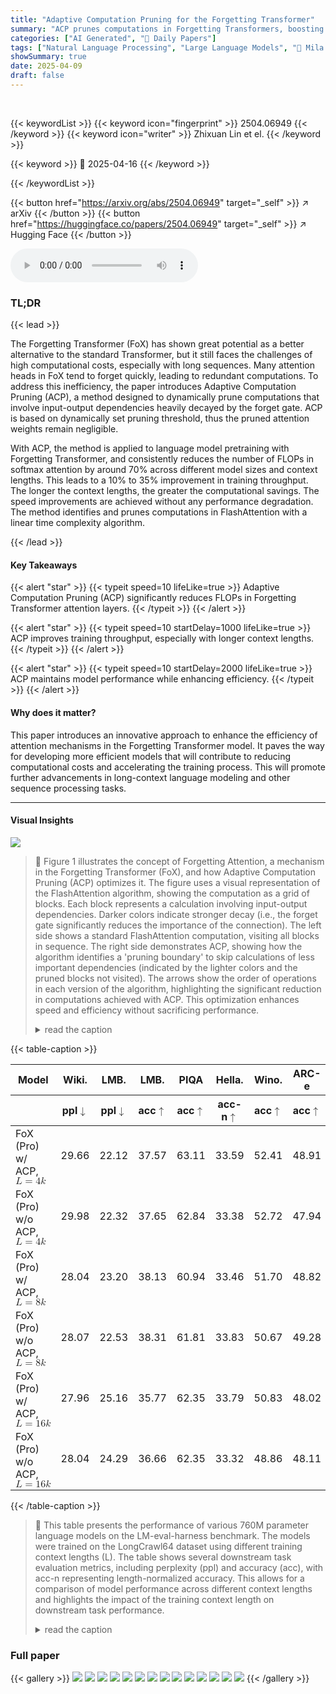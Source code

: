 ```yaml
---
title: "Adaptive Computation Pruning for the Forgetting Transformer"
summary: "ACP prunes computations in Forgetting Transformers, boosting training throughput by 10-35% without sacrificing performance."
categories: ["AI Generated", "🤗 Daily Papers"]
tags: ["Natural Language Processing", "Large Language Models", "🏢 Mila & Université de Montréal",]
showSummary: true
date: 2025-04-09
draft: false
---
```


<br>

{{< keywordList >}}
{{< keyword icon="fingerprint" >}} 2504.06949 {{< /keyword >}}
{{< keyword icon="writer" >}} Zhixuan Lin et el. {{< /keyword >}}
 
{{< keyword >}} 🤗 2025-04-16 {{< /keyword >}}
 
{{< /keywordList >}}

{{< button href="https://arxiv.org/abs/2504.06949" target="_self" >}}
↗ arXiv
{{< /button >}}
{{< button href="https://huggingface.co/papers/2504.06949" target="_self" >}}
↗ Hugging Face
{{< /button >}}



<audio controls>
    <source src="https://ai-paper-reviewer.com/2504.06949/podcast.wav" type="audio/wav">
    Your browser does not support the audio element.
</audio>


### TL;DR


{{< lead >}}

The Forgetting Transformer (FoX) has shown great potential as a better alternative to the standard Transformer, but it still faces the challenges of high computational costs, especially with long sequences. Many attention heads in FoX tend to forget quickly, leading to redundant computations. To address this inefficiency, the paper introduces Adaptive Computation Pruning (ACP), a method designed to dynamically prune computations that involve input-output dependencies heavily decayed by the forget gate. ACP is based on dynamically set pruning threshold, thus the pruned attention weights remain negligible.



With ACP, the method is applied to language model pretraining with Forgetting Transformer, and consistently reduces the number of FLOPs in softmax attention by around 70% across different model sizes and context lengths. This leads to a 10% to 35% improvement in training throughput. The longer the context lengths, the greater the computational savings. The speed improvements are achieved without any performance degradation. The method identifies and prunes computations in FlashAttention with a linear time complexity algorithm.

{{< /lead >}}


#### Key Takeaways

{{< alert "star" >}}
{{< typeit speed=10 lifeLike=true >}} Adaptive Computation Pruning (ACP) significantly reduces FLOPs in Forgetting Transformer attention layers. {{< /typeit >}}
{{< /alert >}}

{{< alert "star" >}}
{{< typeit speed=10 startDelay=1000 lifeLike=true >}} ACP improves training throughput, especially with longer context lengths. {{< /typeit >}}
{{< /alert >}}

{{< alert "star" >}}
{{< typeit speed=10 startDelay=2000 lifeLike=true >}} ACP maintains model performance while enhancing efficiency. {{< /typeit >}}
{{< /alert >}}

#### Why does it matter?
This paper introduces an innovative approach to enhance the efficiency of attention mechanisms in the Forgetting Transformer model. It paves the way for developing more efficient models that will contribute to reducing computational costs and accelerating the training process. This will promote further advancements in long-context language modeling and other sequence processing tasks.

------
#### Visual Insights



![](https://arxiv.org/html/2504.06949/x1.png)

> 🔼 Figure 1 illustrates the concept of Forgetting Attention, a mechanism in the Forgetting Transformer (FoX), and how Adaptive Computation Pruning (ACP) optimizes it.  The figure uses a visual representation of the FlashAttention algorithm, showing the computation as a grid of blocks.  Each block represents a calculation involving input-output dependencies. Darker colors indicate stronger decay (i.e., the forget gate significantly reduces the importance of the connection).  The left side shows a standard FlashAttention computation, visiting all blocks in sequence. The right side demonstrates ACP, showing how the algorithm identifies a 'pruning boundary' to skip calculations of less important dependencies (indicated by the lighter colors and the pruned blocks not visited). The arrows show the order of operations in each version of the algorithm, highlighting the significant reduction in computations achieved with ACP. This optimization enhances speed and efficiency without sacrificing performance.
> <details>
> <summary>read the caption</summary>
> Figure 1: Illustration of Forgetting Attention with and without ACP. Each cell represents a block in the FlashAttention algorithm. Darker colors represent decay bias values farther below 00 and thus stronger decay. The arrows indicate the set of blocks that would be visited (in the indicated order) in the FlashAttention iterations.
> </details>





{{< table-caption >}}
<table class="ltx_tabular ltx_guessed_headers ltx_align_middle" id="S4.T1.19.19.19">
<thead class="ltx_thead">
<tr class="ltx_tr" id="S4.T1.19.19.19.20.1">
<th class="ltx_td ltx_align_left ltx_th ltx_th_column ltx_border_r ltx_border_tt" id="S4.T1.19.19.19.20.1.1"><span class="ltx_text ltx_font_bold" id="S4.T1.19.19.19.20.1.1.1">Model</span></th>
<th class="ltx_td ltx_align_center ltx_th ltx_th_column ltx_border_tt" id="S4.T1.19.19.19.20.1.2"><span class="ltx_text ltx_font_bold" id="S4.T1.19.19.19.20.1.2.1">Wiki.</span></th>
<th class="ltx_td ltx_align_center ltx_th ltx_th_column ltx_border_r ltx_border_tt" id="S4.T1.19.19.19.20.1.3"><span class="ltx_text ltx_font_bold" id="S4.T1.19.19.19.20.1.3.1">LMB.</span></th>
<th class="ltx_td ltx_align_center ltx_th ltx_th_column ltx_border_tt" id="S4.T1.19.19.19.20.1.4"><span class="ltx_text ltx_font_bold" id="S4.T1.19.19.19.20.1.4.1">LMB.</span></th>
<th class="ltx_td ltx_align_center ltx_th ltx_th_column ltx_border_tt" id="S4.T1.19.19.19.20.1.5"><span class="ltx_text ltx_font_bold" id="S4.T1.19.19.19.20.1.5.1">PIQA</span></th>
<th class="ltx_td ltx_align_center ltx_th ltx_th_column ltx_border_tt" id="S4.T1.19.19.19.20.1.6"><span class="ltx_text ltx_font_bold" id="S4.T1.19.19.19.20.1.6.1">Hella.</span></th>
<th class="ltx_td ltx_align_center ltx_th ltx_th_column ltx_border_tt" id="S4.T1.19.19.19.20.1.7"><span class="ltx_text ltx_font_bold" id="S4.T1.19.19.19.20.1.7.1">Wino.</span></th>
<th class="ltx_td ltx_align_center ltx_th ltx_th_column ltx_border_tt" id="S4.T1.19.19.19.20.1.8"><span class="ltx_text ltx_font_bold" id="S4.T1.19.19.19.20.1.8.1">ARC-e</span></th>
<th class="ltx_td ltx_align_center ltx_th ltx_th_column ltx_border_tt" id="S4.T1.19.19.19.20.1.9"><span class="ltx_text ltx_font_bold" id="S4.T1.19.19.19.20.1.9.1">ARC-c</span></th>
<th class="ltx_td ltx_align_center ltx_th ltx_th_column ltx_border_tt" id="S4.T1.19.19.19.20.1.10"><span class="ltx_text ltx_font_bold" id="S4.T1.19.19.19.20.1.10.1">COPA</span></th>
<th class="ltx_td ltx_align_center ltx_th ltx_th_column ltx_border_tt" id="S4.T1.19.19.19.20.1.11"><span class="ltx_text ltx_font_bold" id="S4.T1.19.19.19.20.1.11.1">OBQA</span></th>
<th class="ltx_td ltx_align_center ltx_th ltx_th_column ltx_border_tt" id="S4.T1.19.19.19.20.1.12"><span class="ltx_text ltx_font_bold" id="S4.T1.19.19.19.20.1.12.1">SciQA</span></th>
<th class="ltx_td ltx_align_center ltx_th ltx_th_column ltx_border_r ltx_border_tt" id="S4.T1.19.19.19.20.1.13"><span class="ltx_text ltx_font_bold" id="S4.T1.19.19.19.20.1.13.1">BoolQ</span></th>
<th class="ltx_td ltx_align_center ltx_th ltx_th_column ltx_border_tt" id="S4.T1.19.19.19.20.1.14"><span class="ltx_text ltx_font_bold" id="S4.T1.19.19.19.20.1.14.1">Avg</span></th>
</tr>
<tr class="ltx_tr" id="S4.T1.13.13.13.13">
<th class="ltx_td ltx_th ltx_th_column ltx_border_r" id="S4.T1.13.13.13.13.14"></th>
<th class="ltx_td ltx_align_center ltx_th ltx_th_column" id="S4.T1.1.1.1.1.1">ppl<math alttext="\downarrow" class="ltx_Math" display="inline" id="S4.T1.1.1.1.1.1.m1.1"><semantics id="S4.T1.1.1.1.1.1.m1.1a"><mo id="S4.T1.1.1.1.1.1.m1.1.1" stretchy="false" xref="S4.T1.1.1.1.1.1.m1.1.1.cmml">↓</mo><annotation-xml encoding="MathML-Content" id="S4.T1.1.1.1.1.1.m1.1b"><ci id="S4.T1.1.1.1.1.1.m1.1.1.cmml" xref="S4.T1.1.1.1.1.1.m1.1.1">↓</ci></annotation-xml><annotation encoding="application/x-tex" id="S4.T1.1.1.1.1.1.m1.1c">\downarrow</annotation><annotation encoding="application/x-llamapun" id="S4.T1.1.1.1.1.1.m1.1d">↓</annotation></semantics></math>
</th>
<th class="ltx_td ltx_align_center ltx_th ltx_th_column ltx_border_r" id="S4.T1.2.2.2.2.2">ppl<math alttext="\downarrow" class="ltx_Math" display="inline" id="S4.T1.2.2.2.2.2.m1.1"><semantics id="S4.T1.2.2.2.2.2.m1.1a"><mo id="S4.T1.2.2.2.2.2.m1.1.1" stretchy="false" xref="S4.T1.2.2.2.2.2.m1.1.1.cmml">↓</mo><annotation-xml encoding="MathML-Content" id="S4.T1.2.2.2.2.2.m1.1b"><ci id="S4.T1.2.2.2.2.2.m1.1.1.cmml" xref="S4.T1.2.2.2.2.2.m1.1.1">↓</ci></annotation-xml><annotation encoding="application/x-tex" id="S4.T1.2.2.2.2.2.m1.1c">\downarrow</annotation><annotation encoding="application/x-llamapun" id="S4.T1.2.2.2.2.2.m1.1d">↓</annotation></semantics></math>
</th>
<th class="ltx_td ltx_align_center ltx_th ltx_th_column" id="S4.T1.3.3.3.3.3">acc<math alttext="\uparrow" class="ltx_Math" display="inline" id="S4.T1.3.3.3.3.3.m1.1"><semantics id="S4.T1.3.3.3.3.3.m1.1a"><mo id="S4.T1.3.3.3.3.3.m1.1.1" stretchy="false" xref="S4.T1.3.3.3.3.3.m1.1.1.cmml">↑</mo><annotation-xml encoding="MathML-Content" id="S4.T1.3.3.3.3.3.m1.1b"><ci id="S4.T1.3.3.3.3.3.m1.1.1.cmml" xref="S4.T1.3.3.3.3.3.m1.1.1">↑</ci></annotation-xml><annotation encoding="application/x-tex" id="S4.T1.3.3.3.3.3.m1.1c">\uparrow</annotation><annotation encoding="application/x-llamapun" id="S4.T1.3.3.3.3.3.m1.1d">↑</annotation></semantics></math>
</th>
<th class="ltx_td ltx_align_center ltx_th ltx_th_column" id="S4.T1.4.4.4.4.4">acc<math alttext="\uparrow" class="ltx_Math" display="inline" id="S4.T1.4.4.4.4.4.m1.1"><semantics id="S4.T1.4.4.4.4.4.m1.1a"><mo id="S4.T1.4.4.4.4.4.m1.1.1" stretchy="false" xref="S4.T1.4.4.4.4.4.m1.1.1.cmml">↑</mo><annotation-xml encoding="MathML-Content" id="S4.T1.4.4.4.4.4.m1.1b"><ci id="S4.T1.4.4.4.4.4.m1.1.1.cmml" xref="S4.T1.4.4.4.4.4.m1.1.1">↑</ci></annotation-xml><annotation encoding="application/x-tex" id="S4.T1.4.4.4.4.4.m1.1c">\uparrow</annotation><annotation encoding="application/x-llamapun" id="S4.T1.4.4.4.4.4.m1.1d">↑</annotation></semantics></math>
</th>
<th class="ltx_td ltx_align_center ltx_th ltx_th_column" id="S4.T1.5.5.5.5.5">acc-n<math alttext="\uparrow" class="ltx_Math" display="inline" id="S4.T1.5.5.5.5.5.m1.1"><semantics id="S4.T1.5.5.5.5.5.m1.1a"><mo id="S4.T1.5.5.5.5.5.m1.1.1" stretchy="false" xref="S4.T1.5.5.5.5.5.m1.1.1.cmml">↑</mo><annotation-xml encoding="MathML-Content" id="S4.T1.5.5.5.5.5.m1.1b"><ci id="S4.T1.5.5.5.5.5.m1.1.1.cmml" xref="S4.T1.5.5.5.5.5.m1.1.1">↑</ci></annotation-xml><annotation encoding="application/x-tex" id="S4.T1.5.5.5.5.5.m1.1c">\uparrow</annotation><annotation encoding="application/x-llamapun" id="S4.T1.5.5.5.5.5.m1.1d">↑</annotation></semantics></math>
</th>
<th class="ltx_td ltx_align_center ltx_th ltx_th_column" id="S4.T1.6.6.6.6.6">acc<math alttext="\uparrow" class="ltx_Math" display="inline" id="S4.T1.6.6.6.6.6.m1.1"><semantics id="S4.T1.6.6.6.6.6.m1.1a"><mo id="S4.T1.6.6.6.6.6.m1.1.1" stretchy="false" xref="S4.T1.6.6.6.6.6.m1.1.1.cmml">↑</mo><annotation-xml encoding="MathML-Content" id="S4.T1.6.6.6.6.6.m1.1b"><ci id="S4.T1.6.6.6.6.6.m1.1.1.cmml" xref="S4.T1.6.6.6.6.6.m1.1.1">↑</ci></annotation-xml><annotation encoding="application/x-tex" id="S4.T1.6.6.6.6.6.m1.1c">\uparrow</annotation><annotation encoding="application/x-llamapun" id="S4.T1.6.6.6.6.6.m1.1d">↑</annotation></semantics></math>
</th>
<th class="ltx_td ltx_align_center ltx_th ltx_th_column" id="S4.T1.7.7.7.7.7">acc<math alttext="\uparrow" class="ltx_Math" display="inline" id="S4.T1.7.7.7.7.7.m1.1"><semantics id="S4.T1.7.7.7.7.7.m1.1a"><mo id="S4.T1.7.7.7.7.7.m1.1.1" stretchy="false" xref="S4.T1.7.7.7.7.7.m1.1.1.cmml">↑</mo><annotation-xml encoding="MathML-Content" id="S4.T1.7.7.7.7.7.m1.1b"><ci id="S4.T1.7.7.7.7.7.m1.1.1.cmml" xref="S4.T1.7.7.7.7.7.m1.1.1">↑</ci></annotation-xml><annotation encoding="application/x-tex" id="S4.T1.7.7.7.7.7.m1.1c">\uparrow</annotation><annotation encoding="application/x-llamapun" id="S4.T1.7.7.7.7.7.m1.1d">↑</annotation></semantics></math>
</th>
<th class="ltx_td ltx_align_center ltx_th ltx_th_column" id="S4.T1.8.8.8.8.8">acc-n<math alttext="\uparrow" class="ltx_Math" display="inline" id="S4.T1.8.8.8.8.8.m1.1"><semantics id="S4.T1.8.8.8.8.8.m1.1a"><mo id="S4.T1.8.8.8.8.8.m1.1.1" stretchy="false" xref="S4.T1.8.8.8.8.8.m1.1.1.cmml">↑</mo><annotation-xml encoding="MathML-Content" id="S4.T1.8.8.8.8.8.m1.1b"><ci id="S4.T1.8.8.8.8.8.m1.1.1.cmml" xref="S4.T1.8.8.8.8.8.m1.1.1">↑</ci></annotation-xml><annotation encoding="application/x-tex" id="S4.T1.8.8.8.8.8.m1.1c">\uparrow</annotation><annotation encoding="application/x-llamapun" id="S4.T1.8.8.8.8.8.m1.1d">↑</annotation></semantics></math>
</th>
<th class="ltx_td ltx_align_center ltx_th ltx_th_column" id="S4.T1.9.9.9.9.9">acc<math alttext="\uparrow" class="ltx_Math" display="inline" id="S4.T1.9.9.9.9.9.m1.1"><semantics id="S4.T1.9.9.9.9.9.m1.1a"><mo id="S4.T1.9.9.9.9.9.m1.1.1" stretchy="false" xref="S4.T1.9.9.9.9.9.m1.1.1.cmml">↑</mo><annotation-xml encoding="MathML-Content" id="S4.T1.9.9.9.9.9.m1.1b"><ci id="S4.T1.9.9.9.9.9.m1.1.1.cmml" xref="S4.T1.9.9.9.9.9.m1.1.1">↑</ci></annotation-xml><annotation encoding="application/x-tex" id="S4.T1.9.9.9.9.9.m1.1c">\uparrow</annotation><annotation encoding="application/x-llamapun" id="S4.T1.9.9.9.9.9.m1.1d">↑</annotation></semantics></math>
</th>
<th class="ltx_td ltx_align_center ltx_th ltx_th_column" id="S4.T1.10.10.10.10.10">acc-n<math alttext="\uparrow" class="ltx_Math" display="inline" id="S4.T1.10.10.10.10.10.m1.1"><semantics id="S4.T1.10.10.10.10.10.m1.1a"><mo id="S4.T1.10.10.10.10.10.m1.1.1" stretchy="false" xref="S4.T1.10.10.10.10.10.m1.1.1.cmml">↑</mo><annotation-xml encoding="MathML-Content" id="S4.T1.10.10.10.10.10.m1.1b"><ci id="S4.T1.10.10.10.10.10.m1.1.1.cmml" xref="S4.T1.10.10.10.10.10.m1.1.1">↑</ci></annotation-xml><annotation encoding="application/x-tex" id="S4.T1.10.10.10.10.10.m1.1c">\uparrow</annotation><annotation encoding="application/x-llamapun" id="S4.T1.10.10.10.10.10.m1.1d">↑</annotation></semantics></math>
</th>
<th class="ltx_td ltx_align_center ltx_th ltx_th_column" id="S4.T1.11.11.11.11.11">acc<math alttext="\uparrow" class="ltx_Math" display="inline" id="S4.T1.11.11.11.11.11.m1.1"><semantics id="S4.T1.11.11.11.11.11.m1.1a"><mo id="S4.T1.11.11.11.11.11.m1.1.1" stretchy="false" xref="S4.T1.11.11.11.11.11.m1.1.1.cmml">↑</mo><annotation-xml encoding="MathML-Content" id="S4.T1.11.11.11.11.11.m1.1b"><ci id="S4.T1.11.11.11.11.11.m1.1.1.cmml" xref="S4.T1.11.11.11.11.11.m1.1.1">↑</ci></annotation-xml><annotation encoding="application/x-tex" id="S4.T1.11.11.11.11.11.m1.1c">\uparrow</annotation><annotation encoding="application/x-llamapun" id="S4.T1.11.11.11.11.11.m1.1d">↑</annotation></semantics></math>
</th>
<th class="ltx_td ltx_align_center ltx_th ltx_th_column ltx_border_r" id="S4.T1.12.12.12.12.12">acc<math alttext="\uparrow" class="ltx_Math" display="inline" id="S4.T1.12.12.12.12.12.m1.1"><semantics id="S4.T1.12.12.12.12.12.m1.1a"><mo id="S4.T1.12.12.12.12.12.m1.1.1" stretchy="false" xref="S4.T1.12.12.12.12.12.m1.1.1.cmml">↑</mo><annotation-xml encoding="MathML-Content" id="S4.T1.12.12.12.12.12.m1.1b"><ci id="S4.T1.12.12.12.12.12.m1.1.1.cmml" xref="S4.T1.12.12.12.12.12.m1.1.1">↑</ci></annotation-xml><annotation encoding="application/x-tex" id="S4.T1.12.12.12.12.12.m1.1c">\uparrow</annotation><annotation encoding="application/x-llamapun" id="S4.T1.12.12.12.12.12.m1.1d">↑</annotation></semantics></math>
</th>
<th class="ltx_td ltx_align_center ltx_th ltx_th_column" id="S4.T1.13.13.13.13.13"><math alttext="\uparrow" class="ltx_Math" display="inline" id="S4.T1.13.13.13.13.13.m1.1"><semantics id="S4.T1.13.13.13.13.13.m1.1a"><mo id="S4.T1.13.13.13.13.13.m1.1.1" stretchy="false" xref="S4.T1.13.13.13.13.13.m1.1.1.cmml">↑</mo><annotation-xml encoding="MathML-Content" id="S4.T1.13.13.13.13.13.m1.1b"><ci id="S4.T1.13.13.13.13.13.m1.1.1.cmml" xref="S4.T1.13.13.13.13.13.m1.1.1">↑</ci></annotation-xml><annotation encoding="application/x-tex" id="S4.T1.13.13.13.13.13.m1.1c">\uparrow</annotation><annotation encoding="application/x-llamapun" id="S4.T1.13.13.13.13.13.m1.1d">↑</annotation></semantics></math></th>
</tr>
</thead>
<tbody class="ltx_tbody">
<tr class="ltx_tr" id="S4.T1.14.14.14.14">
<td class="ltx_td ltx_align_left ltx_border_r ltx_border_t" id="S4.T1.14.14.14.14.1">FoX (Pro) w/ ACP, <math alttext="L=4k" class="ltx_Math" display="inline" id="S4.T1.14.14.14.14.1.m1.1"><semantics id="S4.T1.14.14.14.14.1.m1.1a"><mrow id="S4.T1.14.14.14.14.1.m1.1.1" xref="S4.T1.14.14.14.14.1.m1.1.1.cmml"><mi id="S4.T1.14.14.14.14.1.m1.1.1.2" xref="S4.T1.14.14.14.14.1.m1.1.1.2.cmml">L</mi><mo id="S4.T1.14.14.14.14.1.m1.1.1.1" xref="S4.T1.14.14.14.14.1.m1.1.1.1.cmml">=</mo><mrow id="S4.T1.14.14.14.14.1.m1.1.1.3" xref="S4.T1.14.14.14.14.1.m1.1.1.3.cmml"><mn id="S4.T1.14.14.14.14.1.m1.1.1.3.2" xref="S4.T1.14.14.14.14.1.m1.1.1.3.2.cmml">4</mn><mo id="S4.T1.14.14.14.14.1.m1.1.1.3.1" xref="S4.T1.14.14.14.14.1.m1.1.1.3.1.cmml">⁢</mo><mi id="S4.T1.14.14.14.14.1.m1.1.1.3.3" xref="S4.T1.14.14.14.14.1.m1.1.1.3.3.cmml">k</mi></mrow></mrow><annotation-xml encoding="MathML-Content" id="S4.T1.14.14.14.14.1.m1.1b"><apply id="S4.T1.14.14.14.14.1.m1.1.1.cmml" xref="S4.T1.14.14.14.14.1.m1.1.1"><eq id="S4.T1.14.14.14.14.1.m1.1.1.1.cmml" xref="S4.T1.14.14.14.14.1.m1.1.1.1"></eq><ci id="S4.T1.14.14.14.14.1.m1.1.1.2.cmml" xref="S4.T1.14.14.14.14.1.m1.1.1.2">𝐿</ci><apply id="S4.T1.14.14.14.14.1.m1.1.1.3.cmml" xref="S4.T1.14.14.14.14.1.m1.1.1.3"><times id="S4.T1.14.14.14.14.1.m1.1.1.3.1.cmml" xref="S4.T1.14.14.14.14.1.m1.1.1.3.1"></times><cn id="S4.T1.14.14.14.14.1.m1.1.1.3.2.cmml" type="integer" xref="S4.T1.14.14.14.14.1.m1.1.1.3.2">4</cn><ci id="S4.T1.14.14.14.14.1.m1.1.1.3.3.cmml" xref="S4.T1.14.14.14.14.1.m1.1.1.3.3">𝑘</ci></apply></apply></annotation-xml><annotation encoding="application/x-tex" id="S4.T1.14.14.14.14.1.m1.1c">L=4k</annotation><annotation encoding="application/x-llamapun" id="S4.T1.14.14.14.14.1.m1.1d">italic_L = 4 italic_k</annotation></semantics></math>
</td>
<td class="ltx_td ltx_align_center ltx_border_t" id="S4.T1.14.14.14.14.2">29.66</td>
<td class="ltx_td ltx_align_center ltx_border_r ltx_border_t" id="S4.T1.14.14.14.14.3">22.12</td>
<td class="ltx_td ltx_align_center ltx_border_t" id="S4.T1.14.14.14.14.4">37.57</td>
<td class="ltx_td ltx_align_center ltx_border_t" id="S4.T1.14.14.14.14.5">63.11</td>
<td class="ltx_td ltx_align_center ltx_border_t" id="S4.T1.14.14.14.14.6">33.59</td>
<td class="ltx_td ltx_align_center ltx_border_t" id="S4.T1.14.14.14.14.7">52.41</td>
<td class="ltx_td ltx_align_center ltx_border_t" id="S4.T1.14.14.14.14.8">48.91</td>
<td class="ltx_td ltx_align_center ltx_border_t" id="S4.T1.14.14.14.14.9">24.66</td>
<td class="ltx_td ltx_align_center ltx_border_t" id="S4.T1.14.14.14.14.10">68.00</td>
<td class="ltx_td ltx_align_center ltx_border_t" id="S4.T1.14.14.14.14.11">29.20</td>
<td class="ltx_td ltx_align_center ltx_border_t" id="S4.T1.14.14.14.14.12">79.90</td>
<td class="ltx_td ltx_align_center ltx_border_r ltx_border_t" id="S4.T1.14.14.14.14.13">57.16</td>
<td class="ltx_td ltx_align_center ltx_border_t" id="S4.T1.14.14.14.14.14">49.45</td>
</tr>
<tr class="ltx_tr" id="S4.T1.15.15.15.15">
<td class="ltx_td ltx_align_left ltx_border_r" id="S4.T1.15.15.15.15.1">FoX (Pro) w/o ACP, <math alttext="L=4k" class="ltx_Math" display="inline" id="S4.T1.15.15.15.15.1.m1.1"><semantics id="S4.T1.15.15.15.15.1.m1.1a"><mrow id="S4.T1.15.15.15.15.1.m1.1.1" xref="S4.T1.15.15.15.15.1.m1.1.1.cmml"><mi id="S4.T1.15.15.15.15.1.m1.1.1.2" xref="S4.T1.15.15.15.15.1.m1.1.1.2.cmml">L</mi><mo id="S4.T1.15.15.15.15.1.m1.1.1.1" xref="S4.T1.15.15.15.15.1.m1.1.1.1.cmml">=</mo><mrow id="S4.T1.15.15.15.15.1.m1.1.1.3" xref="S4.T1.15.15.15.15.1.m1.1.1.3.cmml"><mn id="S4.T1.15.15.15.15.1.m1.1.1.3.2" xref="S4.T1.15.15.15.15.1.m1.1.1.3.2.cmml">4</mn><mo id="S4.T1.15.15.15.15.1.m1.1.1.3.1" xref="S4.T1.15.15.15.15.1.m1.1.1.3.1.cmml">⁢</mo><mi id="S4.T1.15.15.15.15.1.m1.1.1.3.3" xref="S4.T1.15.15.15.15.1.m1.1.1.3.3.cmml">k</mi></mrow></mrow><annotation-xml encoding="MathML-Content" id="S4.T1.15.15.15.15.1.m1.1b"><apply id="S4.T1.15.15.15.15.1.m1.1.1.cmml" xref="S4.T1.15.15.15.15.1.m1.1.1"><eq id="S4.T1.15.15.15.15.1.m1.1.1.1.cmml" xref="S4.T1.15.15.15.15.1.m1.1.1.1"></eq><ci id="S4.T1.15.15.15.15.1.m1.1.1.2.cmml" xref="S4.T1.15.15.15.15.1.m1.1.1.2">𝐿</ci><apply id="S4.T1.15.15.15.15.1.m1.1.1.3.cmml" xref="S4.T1.15.15.15.15.1.m1.1.1.3"><times id="S4.T1.15.15.15.15.1.m1.1.1.3.1.cmml" xref="S4.T1.15.15.15.15.1.m1.1.1.3.1"></times><cn id="S4.T1.15.15.15.15.1.m1.1.1.3.2.cmml" type="integer" xref="S4.T1.15.15.15.15.1.m1.1.1.3.2">4</cn><ci id="S4.T1.15.15.15.15.1.m1.1.1.3.3.cmml" xref="S4.T1.15.15.15.15.1.m1.1.1.3.3">𝑘</ci></apply></apply></annotation-xml><annotation encoding="application/x-tex" id="S4.T1.15.15.15.15.1.m1.1c">L=4k</annotation><annotation encoding="application/x-llamapun" id="S4.T1.15.15.15.15.1.m1.1d">italic_L = 4 italic_k</annotation></semantics></math>
</td>
<td class="ltx_td ltx_align_center" id="S4.T1.15.15.15.15.2">29.98</td>
<td class="ltx_td ltx_align_center ltx_border_r" id="S4.T1.15.15.15.15.3">22.32</td>
<td class="ltx_td ltx_align_center" id="S4.T1.15.15.15.15.4">37.65</td>
<td class="ltx_td ltx_align_center" id="S4.T1.15.15.15.15.5">62.84</td>
<td class="ltx_td ltx_align_center" id="S4.T1.15.15.15.15.6">33.38</td>
<td class="ltx_td ltx_align_center" id="S4.T1.15.15.15.15.7">52.72</td>
<td class="ltx_td ltx_align_center" id="S4.T1.15.15.15.15.8">47.94</td>
<td class="ltx_td ltx_align_center" id="S4.T1.15.15.15.15.9">25.60</td>
<td class="ltx_td ltx_align_center" id="S4.T1.15.15.15.15.10">67.00</td>
<td class="ltx_td ltx_align_center" id="S4.T1.15.15.15.15.11">29.60</td>
<td class="ltx_td ltx_align_center" id="S4.T1.15.15.15.15.12">79.70</td>
<td class="ltx_td ltx_align_center ltx_border_r" id="S4.T1.15.15.15.15.13">54.22</td>
<td class="ltx_td ltx_align_center" id="S4.T1.15.15.15.15.14">49.06</td>
</tr>
<tr class="ltx_tr" id="S4.T1.16.16.16.16">
<td class="ltx_td ltx_align_left ltx_border_r" id="S4.T1.16.16.16.16.1">FoX (Pro) w/ ACP, <math alttext="L=8k" class="ltx_Math" display="inline" id="S4.T1.16.16.16.16.1.m1.1"><semantics id="S4.T1.16.16.16.16.1.m1.1a"><mrow id="S4.T1.16.16.16.16.1.m1.1.1" xref="S4.T1.16.16.16.16.1.m1.1.1.cmml"><mi id="S4.T1.16.16.16.16.1.m1.1.1.2" xref="S4.T1.16.16.16.16.1.m1.1.1.2.cmml">L</mi><mo id="S4.T1.16.16.16.16.1.m1.1.1.1" xref="S4.T1.16.16.16.16.1.m1.1.1.1.cmml">=</mo><mrow id="S4.T1.16.16.16.16.1.m1.1.1.3" xref="S4.T1.16.16.16.16.1.m1.1.1.3.cmml"><mn id="S4.T1.16.16.16.16.1.m1.1.1.3.2" xref="S4.T1.16.16.16.16.1.m1.1.1.3.2.cmml">8</mn><mo id="S4.T1.16.16.16.16.1.m1.1.1.3.1" xref="S4.T1.16.16.16.16.1.m1.1.1.3.1.cmml">⁢</mo><mi id="S4.T1.16.16.16.16.1.m1.1.1.3.3" xref="S4.T1.16.16.16.16.1.m1.1.1.3.3.cmml">k</mi></mrow></mrow><annotation-xml encoding="MathML-Content" id="S4.T1.16.16.16.16.1.m1.1b"><apply id="S4.T1.16.16.16.16.1.m1.1.1.cmml" xref="S4.T1.16.16.16.16.1.m1.1.1"><eq id="S4.T1.16.16.16.16.1.m1.1.1.1.cmml" xref="S4.T1.16.16.16.16.1.m1.1.1.1"></eq><ci id="S4.T1.16.16.16.16.1.m1.1.1.2.cmml" xref="S4.T1.16.16.16.16.1.m1.1.1.2">𝐿</ci><apply id="S4.T1.16.16.16.16.1.m1.1.1.3.cmml" xref="S4.T1.16.16.16.16.1.m1.1.1.3"><times id="S4.T1.16.16.16.16.1.m1.1.1.3.1.cmml" xref="S4.T1.16.16.16.16.1.m1.1.1.3.1"></times><cn id="S4.T1.16.16.16.16.1.m1.1.1.3.2.cmml" type="integer" xref="S4.T1.16.16.16.16.1.m1.1.1.3.2">8</cn><ci id="S4.T1.16.16.16.16.1.m1.1.1.3.3.cmml" xref="S4.T1.16.16.16.16.1.m1.1.1.3.3">𝑘</ci></apply></apply></annotation-xml><annotation encoding="application/x-tex" id="S4.T1.16.16.16.16.1.m1.1c">L=8k</annotation><annotation encoding="application/x-llamapun" id="S4.T1.16.16.16.16.1.m1.1d">italic_L = 8 italic_k</annotation></semantics></math>
</td>
<td class="ltx_td ltx_align_center" id="S4.T1.16.16.16.16.2">28.04</td>
<td class="ltx_td ltx_align_center ltx_border_r" id="S4.T1.16.16.16.16.3">23.20</td>
<td class="ltx_td ltx_align_center" id="S4.T1.16.16.16.16.4">38.13</td>
<td class="ltx_td ltx_align_center" id="S4.T1.16.16.16.16.5">60.94</td>
<td class="ltx_td ltx_align_center" id="S4.T1.16.16.16.16.6">33.46</td>
<td class="ltx_td ltx_align_center" id="S4.T1.16.16.16.16.7">51.70</td>
<td class="ltx_td ltx_align_center" id="S4.T1.16.16.16.16.8">48.82</td>
<td class="ltx_td ltx_align_center" id="S4.T1.16.16.16.16.9">24.66</td>
<td class="ltx_td ltx_align_center" id="S4.T1.16.16.16.16.10">67.00</td>
<td class="ltx_td ltx_align_center" id="S4.T1.16.16.16.16.11">28.60</td>
<td class="ltx_td ltx_align_center" id="S4.T1.16.16.16.16.12">80.00</td>
<td class="ltx_td ltx_align_center ltx_border_r" id="S4.T1.16.16.16.16.13">60.12</td>
<td class="ltx_td ltx_align_center" id="S4.T1.16.16.16.16.14">49.34</td>
</tr>
<tr class="ltx_tr" id="S4.T1.17.17.17.17">
<td class="ltx_td ltx_align_left ltx_border_r" id="S4.T1.17.17.17.17.1">FoX (Pro) w/o ACP, <math alttext="L=8k" class="ltx_Math" display="inline" id="S4.T1.17.17.17.17.1.m1.1"><semantics id="S4.T1.17.17.17.17.1.m1.1a"><mrow id="S4.T1.17.17.17.17.1.m1.1.1" xref="S4.T1.17.17.17.17.1.m1.1.1.cmml"><mi id="S4.T1.17.17.17.17.1.m1.1.1.2" xref="S4.T1.17.17.17.17.1.m1.1.1.2.cmml">L</mi><mo id="S4.T1.17.17.17.17.1.m1.1.1.1" xref="S4.T1.17.17.17.17.1.m1.1.1.1.cmml">=</mo><mrow id="S4.T1.17.17.17.17.1.m1.1.1.3" xref="S4.T1.17.17.17.17.1.m1.1.1.3.cmml"><mn id="S4.T1.17.17.17.17.1.m1.1.1.3.2" xref="S4.T1.17.17.17.17.1.m1.1.1.3.2.cmml">8</mn><mo id="S4.T1.17.17.17.17.1.m1.1.1.3.1" xref="S4.T1.17.17.17.17.1.m1.1.1.3.1.cmml">⁢</mo><mi id="S4.T1.17.17.17.17.1.m1.1.1.3.3" xref="S4.T1.17.17.17.17.1.m1.1.1.3.3.cmml">k</mi></mrow></mrow><annotation-xml encoding="MathML-Content" id="S4.T1.17.17.17.17.1.m1.1b"><apply id="S4.T1.17.17.17.17.1.m1.1.1.cmml" xref="S4.T1.17.17.17.17.1.m1.1.1"><eq id="S4.T1.17.17.17.17.1.m1.1.1.1.cmml" xref="S4.T1.17.17.17.17.1.m1.1.1.1"></eq><ci id="S4.T1.17.17.17.17.1.m1.1.1.2.cmml" xref="S4.T1.17.17.17.17.1.m1.1.1.2">𝐿</ci><apply id="S4.T1.17.17.17.17.1.m1.1.1.3.cmml" xref="S4.T1.17.17.17.17.1.m1.1.1.3"><times id="S4.T1.17.17.17.17.1.m1.1.1.3.1.cmml" xref="S4.T1.17.17.17.17.1.m1.1.1.3.1"></times><cn id="S4.T1.17.17.17.17.1.m1.1.1.3.2.cmml" type="integer" xref="S4.T1.17.17.17.17.1.m1.1.1.3.2">8</cn><ci id="S4.T1.17.17.17.17.1.m1.1.1.3.3.cmml" xref="S4.T1.17.17.17.17.1.m1.1.1.3.3">𝑘</ci></apply></apply></annotation-xml><annotation encoding="application/x-tex" id="S4.T1.17.17.17.17.1.m1.1c">L=8k</annotation><annotation encoding="application/x-llamapun" id="S4.T1.17.17.17.17.1.m1.1d">italic_L = 8 italic_k</annotation></semantics></math>
</td>
<td class="ltx_td ltx_align_center" id="S4.T1.17.17.17.17.2">28.07</td>
<td class="ltx_td ltx_align_center ltx_border_r" id="S4.T1.17.17.17.17.3">22.53</td>
<td class="ltx_td ltx_align_center" id="S4.T1.17.17.17.17.4">38.31</td>
<td class="ltx_td ltx_align_center" id="S4.T1.17.17.17.17.5">61.81</td>
<td class="ltx_td ltx_align_center" id="S4.T1.17.17.17.17.6">33.83</td>
<td class="ltx_td ltx_align_center" id="S4.T1.17.17.17.17.7">50.67</td>
<td class="ltx_td ltx_align_center" id="S4.T1.17.17.17.17.8">49.28</td>
<td class="ltx_td ltx_align_center" id="S4.T1.17.17.17.17.9">24.83</td>
<td class="ltx_td ltx_align_center" id="S4.T1.17.17.17.17.10">69.00</td>
<td class="ltx_td ltx_align_center" id="S4.T1.17.17.17.17.11">27.40</td>
<td class="ltx_td ltx_align_center" id="S4.T1.17.17.17.17.12">80.80</td>
<td class="ltx_td ltx_align_center ltx_border_r" id="S4.T1.17.17.17.17.13">61.59</td>
<td class="ltx_td ltx_align_center" id="S4.T1.17.17.17.17.14">49.75</td>
</tr>
<tr class="ltx_tr" id="S4.T1.18.18.18.18">
<td class="ltx_td ltx_align_left ltx_border_r" id="S4.T1.18.18.18.18.1">FoX (Pro) w/ ACP, <math alttext="L=16k" class="ltx_Math" display="inline" id="S4.T1.18.18.18.18.1.m1.1"><semantics id="S4.T1.18.18.18.18.1.m1.1a"><mrow id="S4.T1.18.18.18.18.1.m1.1.1" xref="S4.T1.18.18.18.18.1.m1.1.1.cmml"><mi id="S4.T1.18.18.18.18.1.m1.1.1.2" xref="S4.T1.18.18.18.18.1.m1.1.1.2.cmml">L</mi><mo id="S4.T1.18.18.18.18.1.m1.1.1.1" xref="S4.T1.18.18.18.18.1.m1.1.1.1.cmml">=</mo><mrow id="S4.T1.18.18.18.18.1.m1.1.1.3" xref="S4.T1.18.18.18.18.1.m1.1.1.3.cmml"><mn id="S4.T1.18.18.18.18.1.m1.1.1.3.2" xref="S4.T1.18.18.18.18.1.m1.1.1.3.2.cmml">16</mn><mo id="S4.T1.18.18.18.18.1.m1.1.1.3.1" xref="S4.T1.18.18.18.18.1.m1.1.1.3.1.cmml">⁢</mo><mi id="S4.T1.18.18.18.18.1.m1.1.1.3.3" xref="S4.T1.18.18.18.18.1.m1.1.1.3.3.cmml">k</mi></mrow></mrow><annotation-xml encoding="MathML-Content" id="S4.T1.18.18.18.18.1.m1.1b"><apply id="S4.T1.18.18.18.18.1.m1.1.1.cmml" xref="S4.T1.18.18.18.18.1.m1.1.1"><eq id="S4.T1.18.18.18.18.1.m1.1.1.1.cmml" xref="S4.T1.18.18.18.18.1.m1.1.1.1"></eq><ci id="S4.T1.18.18.18.18.1.m1.1.1.2.cmml" xref="S4.T1.18.18.18.18.1.m1.1.1.2">𝐿</ci><apply id="S4.T1.18.18.18.18.1.m1.1.1.3.cmml" xref="S4.T1.18.18.18.18.1.m1.1.1.3"><times id="S4.T1.18.18.18.18.1.m1.1.1.3.1.cmml" xref="S4.T1.18.18.18.18.1.m1.1.1.3.1"></times><cn id="S4.T1.18.18.18.18.1.m1.1.1.3.2.cmml" type="integer" xref="S4.T1.18.18.18.18.1.m1.1.1.3.2">16</cn><ci id="S4.T1.18.18.18.18.1.m1.1.1.3.3.cmml" xref="S4.T1.18.18.18.18.1.m1.1.1.3.3">𝑘</ci></apply></apply></annotation-xml><annotation encoding="application/x-tex" id="S4.T1.18.18.18.18.1.m1.1c">L=16k</annotation><annotation encoding="application/x-llamapun" id="S4.T1.18.18.18.18.1.m1.1d">italic_L = 16 italic_k</annotation></semantics></math>
</td>
<td class="ltx_td ltx_align_center" id="S4.T1.18.18.18.18.2">27.96</td>
<td class="ltx_td ltx_align_center ltx_border_r" id="S4.T1.18.18.18.18.3">25.16</td>
<td class="ltx_td ltx_align_center" id="S4.T1.18.18.18.18.4">35.77</td>
<td class="ltx_td ltx_align_center" id="S4.T1.18.18.18.18.5">62.35</td>
<td class="ltx_td ltx_align_center" id="S4.T1.18.18.18.18.6">33.79</td>
<td class="ltx_td ltx_align_center" id="S4.T1.18.18.18.18.7">50.83</td>
<td class="ltx_td ltx_align_center" id="S4.T1.18.18.18.18.8">48.02</td>
<td class="ltx_td ltx_align_center" id="S4.T1.18.18.18.18.9">24.23</td>
<td class="ltx_td ltx_align_center" id="S4.T1.18.18.18.18.10">69.00</td>
<td class="ltx_td ltx_align_center" id="S4.T1.18.18.18.18.11">28.20</td>
<td class="ltx_td ltx_align_center" id="S4.T1.18.18.18.18.12">79.50</td>
<td class="ltx_td ltx_align_center ltx_border_r" id="S4.T1.18.18.18.18.13">58.93</td>
<td class="ltx_td ltx_align_center" id="S4.T1.18.18.18.18.14">49.06</td>
</tr>
<tr class="ltx_tr" id="S4.T1.19.19.19.19">
<td class="ltx_td ltx_align_left ltx_border_bb ltx_border_r" id="S4.T1.19.19.19.19.1">FoX (Pro) w/o ACP, <math alttext="L=16k" class="ltx_Math" display="inline" id="S4.T1.19.19.19.19.1.m1.1"><semantics id="S4.T1.19.19.19.19.1.m1.1a"><mrow id="S4.T1.19.19.19.19.1.m1.1.1" xref="S4.T1.19.19.19.19.1.m1.1.1.cmml"><mi id="S4.T1.19.19.19.19.1.m1.1.1.2" xref="S4.T1.19.19.19.19.1.m1.1.1.2.cmml">L</mi><mo id="S4.T1.19.19.19.19.1.m1.1.1.1" xref="S4.T1.19.19.19.19.1.m1.1.1.1.cmml">=</mo><mrow id="S4.T1.19.19.19.19.1.m1.1.1.3" xref="S4.T1.19.19.19.19.1.m1.1.1.3.cmml"><mn id="S4.T1.19.19.19.19.1.m1.1.1.3.2" xref="S4.T1.19.19.19.19.1.m1.1.1.3.2.cmml">16</mn><mo id="S4.T1.19.19.19.19.1.m1.1.1.3.1" xref="S4.T1.19.19.19.19.1.m1.1.1.3.1.cmml">⁢</mo><mi id="S4.T1.19.19.19.19.1.m1.1.1.3.3" xref="S4.T1.19.19.19.19.1.m1.1.1.3.3.cmml">k</mi></mrow></mrow><annotation-xml encoding="MathML-Content" id="S4.T1.19.19.19.19.1.m1.1b"><apply id="S4.T1.19.19.19.19.1.m1.1.1.cmml" xref="S4.T1.19.19.19.19.1.m1.1.1"><eq id="S4.T1.19.19.19.19.1.m1.1.1.1.cmml" xref="S4.T1.19.19.19.19.1.m1.1.1.1"></eq><ci id="S4.T1.19.19.19.19.1.m1.1.1.2.cmml" xref="S4.T1.19.19.19.19.1.m1.1.1.2">𝐿</ci><apply id="S4.T1.19.19.19.19.1.m1.1.1.3.cmml" xref="S4.T1.19.19.19.19.1.m1.1.1.3"><times id="S4.T1.19.19.19.19.1.m1.1.1.3.1.cmml" xref="S4.T1.19.19.19.19.1.m1.1.1.3.1"></times><cn id="S4.T1.19.19.19.19.1.m1.1.1.3.2.cmml" type="integer" xref="S4.T1.19.19.19.19.1.m1.1.1.3.2">16</cn><ci id="S4.T1.19.19.19.19.1.m1.1.1.3.3.cmml" xref="S4.T1.19.19.19.19.1.m1.1.1.3.3">𝑘</ci></apply></apply></annotation-xml><annotation encoding="application/x-tex" id="S4.T1.19.19.19.19.1.m1.1c">L=16k</annotation><annotation encoding="application/x-llamapun" id="S4.T1.19.19.19.19.1.m1.1d">italic_L = 16 italic_k</annotation></semantics></math>
</td>
<td class="ltx_td ltx_align_center ltx_border_bb" id="S4.T1.19.19.19.19.2">28.04</td>
<td class="ltx_td ltx_align_center ltx_border_bb ltx_border_r" id="S4.T1.19.19.19.19.3">24.29</td>
<td class="ltx_td ltx_align_center ltx_border_bb" id="S4.T1.19.19.19.19.4">36.66</td>
<td class="ltx_td ltx_align_center ltx_border_bb" id="S4.T1.19.19.19.19.5">62.35</td>
<td class="ltx_td ltx_align_center ltx_border_bb" id="S4.T1.19.19.19.19.6">33.32</td>
<td class="ltx_td ltx_align_center ltx_border_bb" id="S4.T1.19.19.19.19.7">48.86</td>
<td class="ltx_td ltx_align_center ltx_border_bb" id="S4.T1.19.19.19.19.8">48.11</td>
<td class="ltx_td ltx_align_center ltx_border_bb" id="S4.T1.19.19.19.19.9">25.51</td>
<td class="ltx_td ltx_align_center ltx_border_bb" id="S4.T1.19.19.19.19.10">71.00</td>
<td class="ltx_td ltx_align_center ltx_border_bb" id="S4.T1.19.19.19.19.11">27.20</td>
<td class="ltx_td ltx_align_center ltx_border_bb" id="S4.T1.19.19.19.19.12">82.20</td>
<td class="ltx_td ltx_align_center ltx_border_bb ltx_border_r" id="S4.T1.19.19.19.19.13">56.76</td>
<td class="ltx_td ltx_align_center ltx_border_bb" id="S4.T1.19.19.19.19.14">49.20</td>
</tr>
</tbody>
</table>{{< /table-caption >}}

> 🔼 This table presents the performance of various 760M parameter language models on the LM-eval-harness benchmark.  The models were trained on the LongCrawl64 dataset using different training context lengths (L). The table shows several downstream task evaluation metrics, including perplexity (ppl) and accuracy (acc), with acc-n representing length-normalized accuracy.  This allows for a comparison of model performance across different context lengths and highlights the impact of the training context length on downstream task performance.
> <details>
> <summary>read the caption</summary>
> Table 1: Evaluation results on LM-eval-harness. All models have roughly 760760760760M non-embedding parameters and are trained on roughly 16161616B tokens on LongCrawl64. “acc-n” means length-normalized accuracy. L𝐿Litalic_L is the training context length.
> </details>





### Full paper

{{< gallery >}}
<img src="https://ai-paper-reviewer.com/2504.06949/1.png" class="grid-w50 md:grid-w33 xl:grid-w25" />
<img src="https://ai-paper-reviewer.com/2504.06949/2.png" class="grid-w50 md:grid-w33 xl:grid-w25" />
<img src="https://ai-paper-reviewer.com/2504.06949/3.png" class="grid-w50 md:grid-w33 xl:grid-w25" />
<img src="https://ai-paper-reviewer.com/2504.06949/4.png" class="grid-w50 md:grid-w33 xl:grid-w25" />
<img src="https://ai-paper-reviewer.com/2504.06949/5.png" class="grid-w50 md:grid-w33 xl:grid-w25" />
<img src="https://ai-paper-reviewer.com/2504.06949/6.png" class="grid-w50 md:grid-w33 xl:grid-w25" />
<img src="https://ai-paper-reviewer.com/2504.06949/7.png" class="grid-w50 md:grid-w33 xl:grid-w25" />
<img src="https://ai-paper-reviewer.com/2504.06949/8.png" class="grid-w50 md:grid-w33 xl:grid-w25" />
<img src="https://ai-paper-reviewer.com/2504.06949/9.png" class="grid-w50 md:grid-w33 xl:grid-w25" />
<img src="https://ai-paper-reviewer.com/2504.06949/10.png" class="grid-w50 md:grid-w33 xl:grid-w25" />
<img src="https://ai-paper-reviewer.com/2504.06949/11.png" class="grid-w50 md:grid-w33 xl:grid-w25" />
<img src="https://ai-paper-reviewer.com/2504.06949/12.png" class="grid-w50 md:grid-w33 xl:grid-w25" />
<img src="https://ai-paper-reviewer.com/2504.06949/13.png" class="grid-w50 md:grid-w33 xl:grid-w25" />
<img src="https://ai-paper-reviewer.com/2504.06949/14.png" class="grid-w50 md:grid-w33 xl:grid-w25" />
{{< /gallery >}}